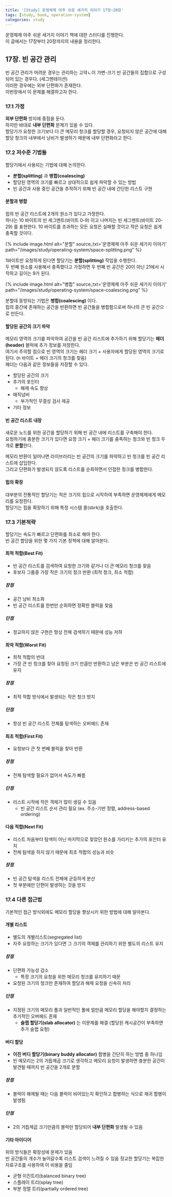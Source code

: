 ```yaml
---
title: '[Study] 운영체제 아주 쉬운 세가지 이야기 17장~20장'
tags: [study, book, operation-system]
categories: study
---
```


운영체제 아주 쉬운 세가지 이야기 책에 대한 스터디를 진행한다.  
이 글에서는 17장부터 20장까지의 내용을 정리한다. 

<!--more-->

## 17장. 빈 공간 관리

빈 공간 관리가 어려운 경우는 관리하는 고악ㄴ이 가변-크기 빈 공간들의 집합으로 구성되어 있는 경우다. (세그멘테이션)  
이러한 경우에는 외부 단편화가 존재한다.  
이번장에서 이 문제를 해결하고자 한다.  

### 17.1 가정

**외부 단편화** 방지에 중점을 둔다.  
하지만 바대로 **내부 단편화** 문제가 있을 수 있다.  
할당기가 요청한 크기보다 더 큰 메모리 청크를 할당할 경우, 
요청되지 않은 공간에 대해 할당 청크의 내부에서 낭비가 발생하기 때문에 내부 단편화라고 한다.  

### 17.2 저수준 기법들

할당기에서 사용되는 기법에 대해 논의한다.

- **분할(splitting)** 과 **병합(coalescing)**
- 할당된 영역의 크기를 빠르고 상대적으로 쉽게 파악할 수 있는 방법
- 빈 공간과 사용 중인 공간을 추적하기 위해 빈 공간 내에 간단한 리스트 구현

#### 분할과 병합

힙의 빈 공간 리스트에 2개의 원소가 있다고 가정한다.  
하나는 10 바이트의 빈 세그멘트(바이트 0-9) 이고 나머지는 빈 세그멘트(바이트 20-29) 를 표현한다.
10 바이트를 초과하는 모든 요청은 실패할 것이고 작은 요청은 쉽게 충족할 것이다.  

{% include image.html alt="분할" source_txt='운영체제 아주 쉬운 세가지 이야기' path="/images/study/operating-system/space-splitting.png" %}

1바이트만 요청하게 된다면 할당기는 **분할(splitting)** 작업을 수행한다.  
두 번째 원소를 사용해서 충족했다고 가정하면 두 번째 빈 공간은 20이 아닌 21에서 시작하고 길이는 9가 된다.

{% include image.html alt="병합" source_txt='운영체제 아주 쉬운 세가지 이야기' path="/images/study/operating-system/space-coalescing.png" %}

분할데 동방되는 기법은 **병합(coalescing)** 이다.  
힙의 중간에 존재하는 공간을 반환하면 빈 공간들을 병합함으로써 하나의 큰 빈 공간으로 만든다.  


#### 할당된 공간의 크기 파악

메모리 영역의 크기를 파악하여 공간을 빈 공간 리스트에 추가하기 위해 할당기는 **헤더(header)** 블럭에 추가 정보를 저장한다.  
여기서 주의할 점으로 빈 영역의 크기는 헤더 크기 + 사용자에게 할당된 영역의 크기로 된다. (n 바이트 + 헤더 크기의 청크를 찾음)  
헤더는 다음과 같은 정보들을 저장할 수 있다.  

- 할당된 공간의 크기
- 추가의 포인터
  - 해제 속도 향상
- 매직넘버
  - 부가적인 무결성 검사 제공
- 기타 정보

#### 빈 공간 리스트 내장

새로운 노드를 위한 공간을 할당하기 위해 빈 공간 내에 리스트를 구축해야 한다.  
요청하기에 충분한 크기가 있다면 요청 크기 + 헤더 크기를 충족하는 청크와 빈 청크 두 개로 **분할**한다.  

메모리 반환이 일어나면 라이브러리는 빈 공간의 크기를 파악하고 빈 청크를 빈 공간 리스트에 삽입한다.  
그리고 단편화가 발생되지 않도록 리스트를 순회하면서 인접한 청크를 병합한다. 

#### 힙의 확장

대부분의 전통적인 할당기는 적은 크기의 힙으로 시작하여 부족하면 운영체제에게 메모리를 요청한다.  
할당기는 힙을 확장하기 위해 특정 시스템 콜(sbrk)을 호출한다.  

### 17.3 기본적략

할당기는 속도가 빠르고 단편화를 최소로 해야 한다.  
빈 공간 할당을 위한 몇 가지 기본 정책에 대해 알아본다.

#### 최적 적합(Best Fit)

- 빈 공간 리스트를 검색하여 요청한 크기와 같거나 더 큰 메모리 청크를 찾음   
- 후보자 그룹중 가장 작은 크기의 청크 반환 (최적 청크, 최소 적합)  

##### 장점 
- 공간 낭비 최소화
- 빈 공간 리스트를 한번만 순회하면 정확한 블럭을 찾음

##### 단점
- 정교하지 않은 구현은 항상 전체 검색하기 때문에 성능 저하

#### 최악 적합(Worst Fit)

- 최적 적합의 반대
- 가장 큰 빈 청크를 찾아 요청된 크기 만큼만 반환하고 남은 부분은 빈 공간 리스트에 유지

##### 장점
- 최적 적합 방식에서 발생되는 작은 청크 방지

##### 단점
- 항상 빈 공간 리스트 전체를 탐색하는 오버헤드 존재

#### 최초 적합(First Fit)

- 요청보다 큰 첫 번째 블럭을 찾아 반환

##### 장점
- 전체 탐색할 필요가 없어서 속도가 빠름

##### 단점

- 리스트 시작에 작은 객체가 많이 생길 수 있음
  - 빈 공간 리스트 순서 관리 필요 (ex. 주소-기반 정렬, address-based ordering)

#### 다음 적합(Next Fit)

- 리스트 처음부터 탐색이 아닌 마지막으로 찾았던 원소를 가리키는 추가의 포인터 유지
- 전체 탐색을 하지 않기 때문에 최초 적합의 성능과 비슷

##### 장점

- 빈 공간 탐색을 리스트 전체에 균등하게 분산
- 첫 부분에만 단편이 발생하는 것을 방지

### 17.4 다른 접근법

기본적인 접근 방식외에도 메모리 할당을 향상시키 위한 방법에 대해 알아본다. 

#### 개별 리스트

- 별도의 개별리스트(segregated list)
- 자주 요청하는 크기가 있다면 그 크기의 객체를 관리하기 위한 별도의 리스트 유지

##### 장점

- 단편화 가능성 감소
  - 특정 크기의 요청을 위한 메모리 청크를 유지하기 때문
- 요청된 크기의 청크만 존재하여 할당과 해제 요청을 신속히 처리

##### 단점

- 지정된 크기의 메모리 풀과 일반적인 풀에 얼만큼 메모리 할당을 해야할지 결정하는 추가적인 오버헤드 존재
  - **슬랩 할당기(slab allocator)** 는 이문제를 해결 (할당된 캐시공간이 부족하면 추가 슬랩 요청)

#### 버디 할당

- **이진 버디 할당기(binary buddy allocator)** 합병을 간단히 하는 방법 중 하나임
- 빈 메모리는 2의 거듭제곱 크기로 생각하고 메모리 요청이 발생하면 충분한 공간이 발견될 때까지 빈 공간을 2개로 분할

##### 장점

- 블럭이 해제될 때는 다음 블럭이 비어있는지 확인하고 합병하는 식으로 재귀 합병이 발생됨

##### 단점

- 2의 거듭제곱 크기만큼의 블럭만 할당되어 **내부 단편화** 발생될 수 있음


#### 기타 아이디어

위의 방식들은 확장성에 문제가 있음  
빈 공간들의 개수가 늘어갈수록 리스트 검색이 느려질 수 있음
정교한 할당기는 복잡한 자료구조를 사용하여 이 비용을 줄임
- 균형 이진트리(balanced binary tree)
- 스플레이 트리(splay tree)
- 부분 정렬 트리(partially ordered tree)


